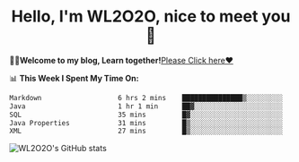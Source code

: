 <h1 align = "center">Hello, I'm WL2O2O, nice to meet you 👋</h1>

🧑‍💻**Welcome to my blog, Learn together!**[Please Click here❤️](https://wl2o2o.github.io)

📊 **This Week I Spent My Time On:**
<!--START_SECTION:waka-->

```txt
Markdown                   6 hrs 2 mins    ███████████████▒░░░░░░░░░   61.18 %
Java                       1 hr 1 min      ██▓░░░░░░░░░░░░░░░░░░░░░░   10.38 %
SQL                        35 mins         █▓░░░░░░░░░░░░░░░░░░░░░░░   06.06 %
Java Properties            31 mins         █▒░░░░░░░░░░░░░░░░░░░░░░░   05.38 %
XML                        27 mins         █▒░░░░░░░░░░░░░░░░░░░░░░░   04.72 %
```

<!--END_SECTION:waka-->

![WL2O2O's GitHub stats](https://github-readme-stats.vercel.app/api?username=wl2o2o&show_icons=true)


<!--
**WL2O2O/WL2O2O** is a ✨ _special_ ✨ repository because its `README.md` (this file) appears on your GitHub profile.

Here are some ideas to get you started:

- 🔭 I’m currently working on ...
- 🌱 I’m currently learning ...
- 👯 I’m looking to collaborate on ...
- 🤔 I’m looking for help with ...
- 💬 Ask me about ...
- 📫 How to reach me: ...
- 😄 Pronouns: ...
- ⚡ Fun fact: ...
-->
